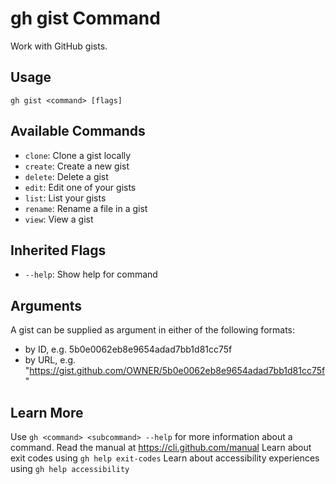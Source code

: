 # gh gist Command

Work with GitHub gists.

## Usage

```
gh gist <command> [flags]
```

## Available Commands

*   `clone`: Clone a gist locally
*   `create`: Create a new gist
*   `delete`: Delete a gist
*   `edit`: Edit one of your gists
*   `list`: List your gists
*   `rename`: Rename a file in a gist
*   `view`: View a gist

## Inherited Flags

*   `--help`: Show help for command

## Arguments

A gist can be supplied as argument in either of the following formats:

*   by ID, e.g. 5b0e0062eb8e9654adad7bb1d81cc75f
*   by URL, e.g. "https://gist.github.com/OWNER/5b0e0062eb8e9654adad7bb1d81cc75f"

## Learn More

Use `gh <command> <subcommand> --help` for more information about a command.
Read the manual at https://cli.github.com/manual
Learn about exit codes using `gh help exit-codes`
Learn about accessibility experiences using `gh help accessibility`

